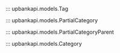 ::: upbankapi.models.Tag

::: upbankapi.models.PartialCategory

::: upbankapi.models.PartialCategoryParent

::: upbankapi.models.Category
